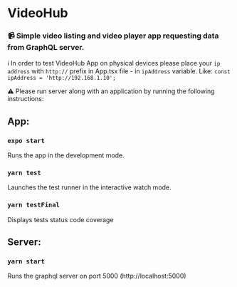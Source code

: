 # VideoHub

### 📹 Simple video listing and video player app requesting data from GraphQL server.

ℹ️ In order to test VideoHub App on physical devices please place your `ip address` with `http://` prefix in App.tsx file - in `ipAddress` variable. Like:
`const ipAddress = 'http://192.168.1.10';`

⚠️ Please run server along with an application by running the following instructions:

## App:

### `expo start`

Runs the app in the development mode.<br />

### `yarn test`

Launches the test runner in the interactive watch mode.<br />

### `yarn testFinal`

Displays tests status code coverage

## Server:

### `yarn start`

Runs the graphql server on port 5000
(http://localhost:5000)
